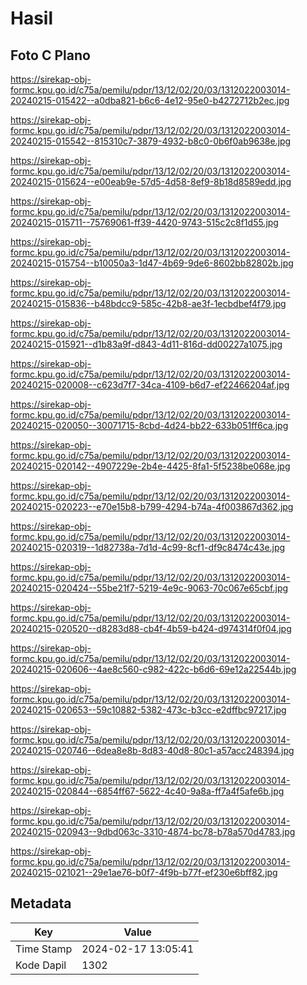 # Hasil

## Foto C Plano

https://sirekap-obj-formc.kpu.go.id/c75a/pemilu/pdpr/13/12/02/20/03/1312022003014-20240215-015422--a0dba821-b6c6-4e12-95e0-b4272712b2ec.jpg

https://sirekap-obj-formc.kpu.go.id/c75a/pemilu/pdpr/13/12/02/20/03/1312022003014-20240215-015542--815310c7-3879-4932-b8c0-0b6f0ab9638e.jpg

https://sirekap-obj-formc.kpu.go.id/c75a/pemilu/pdpr/13/12/02/20/03/1312022003014-20240215-015624--e00eab9e-57d5-4d58-8ef9-8b18d8589edd.jpg

https://sirekap-obj-formc.kpu.go.id/c75a/pemilu/pdpr/13/12/02/20/03/1312022003014-20240215-015711--75769061-ff39-4420-9743-515c2c8f1d55.jpg

https://sirekap-obj-formc.kpu.go.id/c75a/pemilu/pdpr/13/12/02/20/03/1312022003014-20240215-015754--b10050a3-1d47-4b69-9de6-8602bb82802b.jpg

https://sirekap-obj-formc.kpu.go.id/c75a/pemilu/pdpr/13/12/02/20/03/1312022003014-20240215-015836--b48bdcc9-585c-42b8-ae3f-1ecbdbef4f79.jpg

https://sirekap-obj-formc.kpu.go.id/c75a/pemilu/pdpr/13/12/02/20/03/1312022003014-20240215-015921--d1b83a9f-d843-4d11-816d-dd00227a1075.jpg

https://sirekap-obj-formc.kpu.go.id/c75a/pemilu/pdpr/13/12/02/20/03/1312022003014-20240215-020008--c623d7f7-34ca-4109-b6d7-ef22466204af.jpg

https://sirekap-obj-formc.kpu.go.id/c75a/pemilu/pdpr/13/12/02/20/03/1312022003014-20240215-020050--30071715-8cbd-4d24-bb22-633b051ff6ca.jpg

https://sirekap-obj-formc.kpu.go.id/c75a/pemilu/pdpr/13/12/02/20/03/1312022003014-20240215-020142--4907229e-2b4e-4425-8fa1-5f5238be068e.jpg

https://sirekap-obj-formc.kpu.go.id/c75a/pemilu/pdpr/13/12/02/20/03/1312022003014-20240215-020223--e70e15b8-b799-4294-b74a-4f003867d362.jpg

https://sirekap-obj-formc.kpu.go.id/c75a/pemilu/pdpr/13/12/02/20/03/1312022003014-20240215-020319--1d82738a-7d1d-4c99-8cf1-df9c8474c43e.jpg

https://sirekap-obj-formc.kpu.go.id/c75a/pemilu/pdpr/13/12/02/20/03/1312022003014-20240215-020424--55be21f7-5219-4e9c-9063-70c067e65cbf.jpg

https://sirekap-obj-formc.kpu.go.id/c75a/pemilu/pdpr/13/12/02/20/03/1312022003014-20240215-020520--d8283d88-cb4f-4b59-b424-d974314f0f04.jpg

https://sirekap-obj-formc.kpu.go.id/c75a/pemilu/pdpr/13/12/02/20/03/1312022003014-20240215-020606--4ae8c560-c982-422c-b6d6-69e12a22544b.jpg

https://sirekap-obj-formc.kpu.go.id/c75a/pemilu/pdpr/13/12/02/20/03/1312022003014-20240215-020653--59c10882-5382-473c-b3cc-e2dffbc97217.jpg

https://sirekap-obj-formc.kpu.go.id/c75a/pemilu/pdpr/13/12/02/20/03/1312022003014-20240215-020746--6dea8e8b-8d83-40d8-80c1-a57acc248394.jpg

https://sirekap-obj-formc.kpu.go.id/c75a/pemilu/pdpr/13/12/02/20/03/1312022003014-20240215-020844--6854ff67-5622-4c40-9a8a-ff7a4f5afe6b.jpg

https://sirekap-obj-formc.kpu.go.id/c75a/pemilu/pdpr/13/12/02/20/03/1312022003014-20240215-020943--9dbd063c-3310-4874-bc78-b78a570d4783.jpg

https://sirekap-obj-formc.kpu.go.id/c75a/pemilu/pdpr/13/12/02/20/03/1312022003014-20240215-021021--29e1ae76-b0f7-4f9b-b77f-ef230e6bff82.jpg


## Metadata

| Key        | Value               |
| ---------- | ------------------- |
| Time Stamp | 2024-02-17 13:05:41 |
| Kode Dapil | 1302                |



